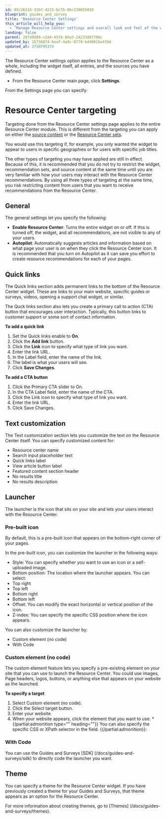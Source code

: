 ```yaml
---
id: 05c26116-31bf-4215-bc7b-8bc230655839
blueprint: guides_and_survey
title: 'Resource Center Settings'
this_article_will_help_you:
  - 'Manage Resource Center settings and overall look and feel of the widget.'
landing: false
parent: 20749d99-c2d4-4576-80a3-24233897706c
updated_by: 15756874-6eaf-4a8c-8779-bd4081ba41b6
updated_at: 1750795374
---
```

The Resource Center settings option applies to the Resource Center as a whole, including the widget itself, all entries, and the sources you have defined. 

- From the Resource Center main page, click **Settings**. 

From the Settings page you can specify:

# Resource Center targeting
Targeting done from the Resource Center settings page applies to the entire Resource Center module. This is different from the targeting you can apply on either the [source content](/docs/guides-and-services/resource-center-source-content) or the [Resource Center sets](/docs/guides-and-serveys/resource-center-targeting-recommendation-sets).

You would use this targeting if, for example, you only wanted the widget to appear to users in specific geographies or for users with specific job titles. 

The other types of targeting you may have applied are still in effect. Because of this, it is recommended that you do not try to restrict the widget, recommendation sets, and source content at the same time until you are very familiar with how your users may interact with the Resource Center recommendations. By using all three types of targeting at the same time, you risk restricting content from users that you want to receive recommendations from the Resource Center. 

## General
The general settings let you specify the following:
- **Enable Resource Center**: Turns the entire widget on or off. If this is turned off, the widget, and all recommendations, are not visible to any of your users. 
- **Autopilot**: Automatically suggests articles and information based on what page your user is on when they click the Resource Center icon. It is recommended that you turn on Autopilot as it can save you effort to create resource recommendations for each of your pages. 

## Quick links  
The Quick links section adds permanent links to the bottom of the Resource Center widget. These are links to your main website, specific guides or surveys, videos, opening a support chat widget, or similar. 

The Quck links section also lets you create a primary call to action (CTA) button that encourages user interaction. Typically, this button links to customer support or some sort of contact information. 

**To add a quick link**
1. Set the Quick links enable to **On**.
2. Click the **Add link** button.
3. Click the **Link** icon to specify what type of link you want.
4. Enter the link URL.
5. In the Label field, enter the name of the link. 
6. The label is what your users will see.
7. Click **Save Changes**.

**To add a CTA button**
1. Click the Primary CTA slider to On.
2. In the CTA Label field, enter the name of the CTA.
3. Click the Link icon to specify what type of link you want.
4. Enter the link URL.
5. Click Save Changes.

## Text customization
The Text customization section lets you customize the text on the Resource Center itself. You can specify customized content for: 
- Resource center name
- Search input placeholder text
- Quick links label
- View article button label
- Featured content section header
- No results title
- No results description

## Launcher
The launcher is the icon that sits on your site and lets your users interact with the Resource Center. 

### Pre-built icon
By default, this is a pre-built icon that appears on the bottom-right corner of your pages. 

In the pre-built icon, you can customize the launcher in the following ways:
- Style: You can specify whether you want to use an icon or a self-uploaded image. 
- Bottom position: The location where the launcher appears. You can select:
- Top right
- Top left
- Bottom right
- Bottom left
- Offset: You can modify the exact horizontal or vertical position of the icon.
- Z-index: You can specify the specific CSS position where the icon appears. 

You can also customize the launcher by:
- Custom element (no code)
- With Code

### Custom element (no code)
The custom element feature lets you specify a pre-existing element on your site that you can use to launch the Resource Center. You could use images, Page headers, logos, buttons, or anything else that appears on your website as the launched. 

**To specify a target**
1. Select Custom element (no code).
2. Click the Select target button. 
3. Enter your website. 
4. When your website appears, click the element that you want to use. 
*{{partial:admonition type="" heading=""}}
You can also specify the specific CSS or XPath selector in the field.
{{/partial:admonition}}: 

### With Code
You can use the Guides and Surveys [SDK] (/docs/guides-and-surveys/sdk) to directly code the launcher you want. 

## Theme
You can specify a theme for the Resource Center widget. If you have previously created a theme for your Guides and Surveys, that theme appears as an option for the Resource Center. 

For more information about creating themes, go to [Themes] (/docs/guides-and-surveys/themes).

